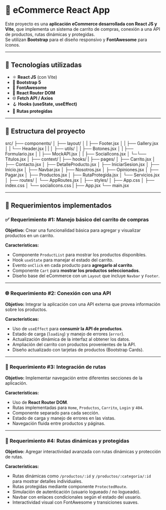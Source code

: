 # 🛒 eCommerce React App

Este proyecto es una **aplicación eCommerce desarrollada con React JS y Vite**, que implementa un sistema de carrito de compras, conexión a una API de productos, rutas dinámicas y protegidas.  
Se utilizan **Bootstrap** para el diseño responsivo y **FontAwesome** para íconos.

---

## 🚀 Tecnologías utilizadas

- ⚛️ **React JS** (con Vite)
- 🎨 **Bootstrap 5**
- 💎 **FontAwesome**
- 🔄 **React Router DOM**
- 🌐 **Fetch API / Axios**
- 🪝 **Hooks (useState, useEffect)**
- 🔐 **Rutas protegidas**

---

## 🧩 Estructura del proyecto

src/
├── components/
│ ├── layout/
│ | ├── Footer.jsx
│ | ├── Gallery.jsx
│ | └── Header.jsx
| |
│ ├── utils/
│ | ├── Botones.jsx
│ | ├── Formulario.jsx
│ | ├── MockAPI.jsx
│ | ├── SocialIcons.jsx
│ └─└── Titulos.jsx
│
├── context/
|
├── hooks/
|
├── pages/
│ ├── Carrito.jsx
│ ├── Contacto.jsx
│ ├── DetalleProducto.jsx
│ ├── IniciarSesion.jsx
│ ├── Inicio.jsx
│ ├── Navbar.jsx
│ ├── Nosotros.jsx
│ ├── Opiniones.jsx
│ ├── Pagar.jsx
│ ├── Productos.jsx
│ ├── RutaProtegida.jsx
│ └── Servicios.jsx
│
├── routes/
│ └── AppRoutes.jsx
│
├── styles/
│ ├── App.css
│ ├── index.css
│ └── socialicons.css
|
├── App.jsx
└── main.jsx

---

## 🧠 Requerimientos implementados

### ✅ **Requerimiento #1: Manejo básico del carrito de compras**

**Objetivo:** Crear una funcionalidad básica para agregar y visualizar productos en un carrito.

**Características:**
- Componente `ProductList` para mostrar los productos disponibles.
- Hook `useState` para manejar el estado del carrito.
- Evento `onClick` en cada producto para **agregarlo al carrito**.
- Componente `Cart` para **mostrar los productos seleccionados**.
- Diseño base del eCommerce con un `Layout` que incluye `Navbar` y `Footer`.

---

### 🌐 **Requerimiento #2: Conexión con una API**

**Objetivo:** Integrar la aplicación con una API externa que provea información sobre los productos.

**Características:**
- Uso de `useEffect` para **consumir la API de productos**.
- Estado de carga (`loading`) y manejo de errores (`error`).
- Actualización dinámica de la interfaz al obtener los datos.
- Ampliación del carrito con productos provenientes de la API.
- Diseño actualizado con tarjetas de productos (Bootstrap Cards).

---

### 🧭 **Requerimiento #3: Integración de rutas**

**Objetivo:** Implementar navegación entre diferentes secciones de la aplicación.

**Características:**
- Uso de **React Router DOM**.
- Rutas implementadas para `Home`, `Productos`, `Carrito`, `Login` y `404`.
- Componente separado para cada sección.
- Estado de carga y manejo de errores en las vistas.
- Navegación fluida entre productos y páginas.

---

### 🔐 **Requerimiento #4: Rutas dinámicas y protegidas**

**Objetivo:** Agregar interactividad avanzada con rutas dinámicas y protección de rutas.

**Características:**
- Rutas dinámicas como `/productos/:id` y `/productos/:categoria/:id` para mostrar detalles individuales.
- Rutas protegidas mediante componente `ProtectedRoute`.
- Simulación de autenticación (usuario logueado / no logueado).
- Navbar con enlaces condicionales según el estado del usuario.
- Interactividad visual con FontAwesome y transiciones suaves.



